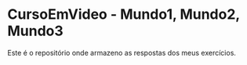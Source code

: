 # CursoEmVideo - Mundo1, Mundo2, Mundo3

Este é o repositório onde armazeno as respostas dos meus exercícios.
